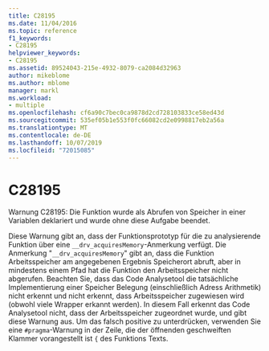 ```yaml
---
title: C28195
ms.date: 11/04/2016
ms.topic: reference
f1_keywords:
- C28195
helpviewer_keywords:
- C28195
ms.assetid: 89524043-215e-4932-8079-ca2084d32963
author: mikeblome
ms.author: mblome
manager: markl
ms.workload:
- multiple
ms.openlocfilehash: cf6a90c7bec0ca9878d2cd728103833ce58ed43d
ms.sourcegitcommit: 535ef05b1e553f0fc66082cd2e0998817eb2a56a
ms.translationtype: MT
ms.contentlocale: de-DE
ms.lasthandoff: 10/07/2019
ms.locfileid: "72015085"
---
```

# <a name="c28195"></a>C28195
Warnung C28195: Die Funktion wurde als Abrufen von Speicher in einer Variablen deklariert und wurde ohne diese Aufgabe beendet.

 Diese Warnung gibt an, dass der Funktionsprototyp für die zu analysierende Funktion über eine `__drv_acquiresMemory`-Anmerkung verfügt. Die Anmerkung "`__drv_acquiresMemory`" gibt an, dass die Funktion Arbeitsspeicher am angegebenen Ergebnis Speicherort abruft, aber in mindestens einem Pfad hat die Funktion den Arbeitsspeicher nicht abgerufen. Beachten Sie, dass das Code Analysetool die tatsächliche Implementierung einer Speicher Belegung (einschließlich Adress Arithmetik) nicht erkennt und nicht erkennt, dass Arbeitsspeicher zugewiesen wird (obwohl viele Wrapper erkannt werden). In diesem Fall erkennt das Code Analysetool nicht, dass der Arbeitsspeicher zugeordnet wurde, und gibt diese Warnung aus. Um das falsch positive zu unterdrücken, verwenden Sie eine `#pragma`-Warnung in der Zeile, die der öffnenden geschweiften Klammer vorangestellt ist `{` des Funktions Texts.